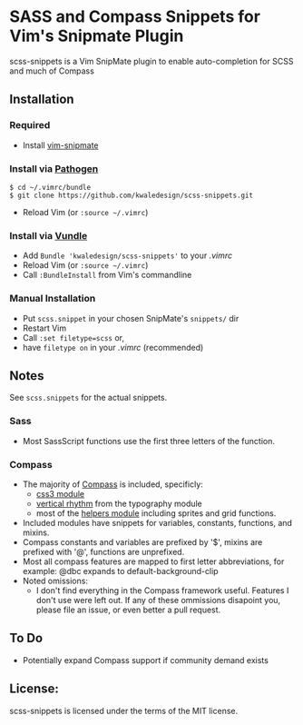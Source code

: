 # SASS and Compass Snippets for Vim's Snipmate Plugin

scss-snippets is a Vim SnipMate plugin to enable auto-completion for SCSS and much of Compass

## Installation

### Required
* Install [vim-snipmate](https://github.com/garbas/vim-snipmate)

### Install via [Pathogen](https://github.com/tpope/vim-pathogen)
    $ cd ~/.vimrc/bundle
    $ git clone https://github.com/kwaledesign/scss-snippets.git
* Reload Vim (or `:source ~/.vimrc`)

### Install via [Vundle](https://github.com/gmarik/vundle)
* Add `Bundle 'kwaledesign/scss-snippets'` to your *.vimrc*
* Reload Vim (or `:source ~/.vimrc`)
* Call `:BundleInstall` from Vim's commandline

### Manual Installation
* Put `scss.snippet` in your chosen SnipMate's `snippets/` dir
* Restart Vim
* Call `:set filetype=scss` or,
* have `filetype on` in your *.vimrc* (recommended)

## Notes
See `scss.snippets` for the actual snippets.

### Sass
* Most SassScript functions use the first three letters of the function.

### Compass
* The majority of [Compass](http://compass-style.org/) is included, specificly: 
  * [css3 module](http://compass-style.org/reference/compass/css3/)
  * [vertical rhythm](http://compass-style.org/reference/compass/typography/vertical_rhythm/) from the typography module
  * most of the [helpers module](http://compass-style.org/reference/compass/helpers/) including sprites and grid functions.
* Included modules have snippets for variables, constants, functions, and mixins.
* Compass constants and variables are prefixed by '$', mixins are prefixed with '@', functions are unprefixed.
* Most all compass features are mapped to first letter abbreviations, for example: @dbc expands to default-background-clip
* Noted omissions: 
  * I don't find everything in the Compass framework useful. Features I don't
    use were left out. If any of these ommissions disapoint you, please file
    an issue, or even better a pull request.

## To Do
* Potentially expand Compass support if community demand exists

## License:
scss-snippets is licensed under the terms of the MIT license.
